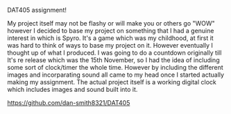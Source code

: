 DAT405 assignment!

My project itself may not be flashy or will make you or others go "WOW" however
I decided to base my project on something that I had a genuine interest in which
is Spyro. It's a game which was my childhood, at first it was hard to think of
ways to base my project on it. However eventually I thought up of what I produced.
I was going to do a countdown originally till It's re release which was the 15th November, so I had the idea of including some sort of clock/timer the whole time.
However by including the different images and incorparating sound all came to my
head once I started actually making my assignment. The actual project itself is a working digital clock which includes images and sound built into it.




https://github.com/dan-smith8321/DAT405
